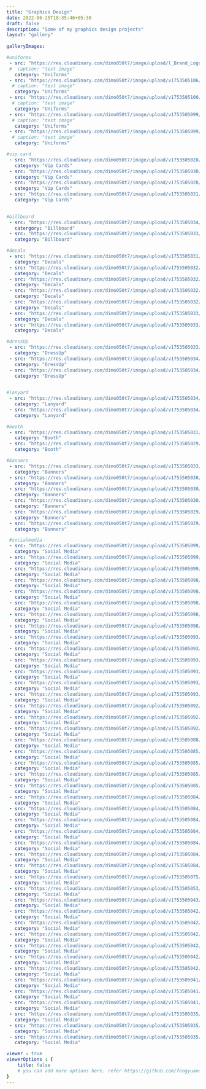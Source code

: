 ```yaml
---
title: "Graphics Design"
date: 2022-06-25T18:35:46+05:30
draft: false
description: "Some of my graphics design projects"
layout: "gallery"
      
galleryImages:

#uniforms
 - src: "https://res.cloudinary.com/dimo050t7/image/upload/l_Brand_Logo:fav_tyildl,c_scale,w_100,o_70,fl_layer_apply,g_south_east,x_10,y_10/v1753505099/NCA_-_NV350_Shirt_BLACK_copy_hxpifl.jpg"
 #  caption: "test image"
   category: "Uniforms"
 - src: "https://res.cloudinary.com/dimo050t7/image/upload/v1753505106/NCA_-_TShirt_Final_Terra__WHITE_TEXT_aknigd.jpg"
  # caption: "test image"
   category: "Uniforms"
 - src: "https://res.cloudinary.com/dimo050t7/image/upload/v1753505100/NCA_-_TShirt_Final_Terra__BLACK_TEXT_kgnvx5.jpg"
  # caption: "test image"
   category: "Uniforms"
 - src: "https://res.cloudinary.com/dimo050t7/image/upload/v1753505099/NCA_-_TShirt_Final_Navara__WHITE_TEXT_vjbukn.jpg"
  # caption: "test image"
   category: "Uniforms"
 - src: "https://res.cloudinary.com/dimo050t7/image/upload/v1753505099/NCA_-_TShirt_Final_Navara_nqbkri.jpg"
  # caption: "test image"
   category: "Uniforms"

#vip card
 - src: "https://res.cloudinary.com/dimo050t7/image/upload/v1753505028/1_w5vtqd.jpg"
   category: "Vip Cards"
 - src: "https://res.cloudinary.com/dimo050t7/image/upload/v1753505030/3_aqpmqo.jpg"
   category: "Vip Cards"
 - src: "https://res.cloudinary.com/dimo050t7/image/upload/v1753505028/2_m7iz5g.jpg"
   category: "Vip Cards"
 - src: "https://res.cloudinary.com/dimo050t7/image/upload/v1753505031/4_euhneb.jpg"
   category: "Vip Cards"
 

#billboard
 - src: "https://res.cloudinary.com/dimo050t7/image/upload/v1753505034/2_kk9ce9.jpg"
   catergory: "Billboard"
 - src: "https://res.cloudinary.com/dimo050t7/image/upload/v1753505033/1_glxzyu.jpg"
   category: "Billboard"

#decals
 - src: "https://res.cloudinary.com/dimo050t7/image/upload/v1753505031/1_ipogcf.jpg"
   category: "Decals"
 - src: "https://res.cloudinary.com/dimo050t7/image/upload/v1753505032/2_w8s8up.jpg"
   category: "Decals"
 - src: "https://res.cloudinary.com/dimo050t7/image/upload/v1753505032/3_qvsaer.jpg"
   category: "Decals"
 - src: "https://res.cloudinary.com/dimo050t7/image/upload/v1753505032/4_uwi94l.jpg"
   category: "Decals"
 - src: "https://res.cloudinary.com/dimo050t7/image/upload/v1753505032/5_iwf2az.jpg"
   category: "Decals"
 - src: "https://res.cloudinary.com/dimo050t7/image/upload/v1753505033/6_pg3ypi.jpg"
   category: "Decals"
 - src: "https://res.cloudinary.com/dimo050t7/image/upload/v1753505033/7_anxtvt.jpg"
   category: "Decals"

#dressUp
 - src: "https://res.cloudinary.com/dimo050t7/image/upload/v1753505033/1_pbetl8.jpg"
   category: "DressUp"
 - src: "https://res.cloudinary.com/dimo050t7/image/upload/v1753505034/2_ool8ku.jpg"
   category: "DressUp"
 - src: "https://res.cloudinary.com/dimo050t7/image/upload/v1753505034/4_vry8fa.jpg"
   category: "DressUp"
 

#lanyard
 - src: "https://res.cloudinary.com/dimo050t7/image/upload/v1753505034/2_f7jfqc.jpg"
   category: "Lanyard"
 - src: "https://res.cloudinary.com/dimo050t7/image/upload/v1753505034/1_gt6tmq.jpg"
   category: "Lanyard"

#booth
 - src: "https://res.cloudinary.com/dimo050t7/image/upload/v1753505031/1_f95lrt.jpg"
   category: "Booth"
 - src: "https://res.cloudinary.com/dimo050t7/image/upload/v1753505029/2_tmw5ad.jpg"
   category: "Booth"

#banners
 - src: "https://res.cloudinary.com/dimo050t7/image/upload/v1753505033/5_tw1h43.jpg"
   category: "Banners"
 - src: "https://res.cloudinary.com/dimo050t7/image/upload/v1753505030/4_pfrz7r.jpg"
   category: "Banners"
 - src: "https://res.cloudinary.com/dimo050t7/image/upload/v1753505030/6_bpyqem.jpg"
   category: "Banners"
 - src: "https://res.cloudinary.com/dimo050t7/image/upload/v1753505030/3_gcpro8.jpg"
   category: "Banners"
 - src: "https://res.cloudinary.com/dimo050t7/image/upload/v1753505029/1_b7mcon.jpg"
   category: "Banners"
 - src: "https://res.cloudinary.com/dimo050t7/image/upload/v1753505029/2_c9ns2r.jpg"
   category: "Banners"

 #socialmedia
 - src: "https://res.cloudinary.com/dimo050t7/image/upload/v1753505099/9_mhsltd.png"
   category: "Social Media"
 - src: "https://res.cloudinary.com/dimo050t7/image/upload/v1753505099/8_w0jt68.png"
   category: "Social Media"
 - src: "https://res.cloudinary.com/dimo050t7/image/upload/v1753505099/7_wphl3o.png"
   category: "Social Media"
 - src: "https://res.cloudinary.com/dimo050t7/image/upload/v1753505098/6_fyo002.png"
   category: "Social Media"
 - src: "https://res.cloudinary.com/dimo050t7/image/upload/v1753505098/5_aq407u.png"
   category: "Social Media" 
 - src: "https://res.cloudinary.com/dimo050t7/image/upload/v1753505098/6_fyo002.png"
   category: "Social Media"
 - src: "https://res.cloudinary.com/dimo050t7/image/upload/v1753505098/5_aq407u.png"
   category: "Social Media"
 - src: "https://res.cloudinary.com/dimo050t7/image/upload/v1753505098/43_bjojdq.png"
   category: "Social Media"
 - src: "https://res.cloudinary.com/dimo050t7/image/upload/v1753505093/42_stjkhs.png"
   category: "Social Media"
 - src: "https://res.cloudinary.com/dimo050t7/image/upload/v1753505093/41_ogqtwf.png"
   category: "Social Media"
 - src: "https://res.cloudinary.com/dimo050t7/image/upload/v1753505093/40_bystqv.png"
   category: "Social Media"
 - src: "https://res.cloudinary.com/dimo050t7/image/upload/v1753505093/4_u3z0fh.png"
   category: "Social Media"
 - src: "https://res.cloudinary.com/dimo050t7/image/upload/v1753505093/38_lkv6lf.png"
   category: "Social Media"
 - src: "https://res.cloudinary.com/dimo050t7/image/upload/v1753505093/39_zco6ee.png"
   category: "Social Media"
 - src: "https://res.cloudinary.com/dimo050t7/image/upload/v1753505092/37_xf6b75.png"
   category: "Social Media"
 - src: "https://res.cloudinary.com/dimo050t7/image/upload/v1753505092/36_pnm2w5.png"
   category: "Social Media"
 - src: "https://res.cloudinary.com/dimo050t7/image/upload/v1753505092/35_sozdmj.png"
   category: "Social Media"
 - src: "https://res.cloudinary.com/dimo050t7/image/upload/v1753505088/34_e8f2md.png"
   category: "Social Media"
 - src: "https://res.cloudinary.com/dimo050t7/image/upload/v1753505085/33_vsbsat.png"
   category: "Social Media"
 - src: "https://res.cloudinary.com/dimo050t7/image/upload/v1753505085/32_th5rel.png"
   category: "Social Media"
 - src: "https://res.cloudinary.com/dimo050t7/image/upload/v1753505085/31_czxbue.png"
   category: "Social Media"
 - src: "https://res.cloudinary.com/dimo050t7/image/upload/v1753505085/29_zrpysd.png"
   category: "Social Media"
 - src: "https://res.cloudinary.com/dimo050t7/image/upload/v1753505084/3_lxpigj.png"
   category: "Social Media"
 - src: "https://res.cloudinary.com/dimo050t7/image/upload/v1753505084/30_ohmxts.png"
   category: "Social Media"
 - src: "https://res.cloudinary.com/dimo050t7/image/upload/v1753505084/28_aj6hbr.png"
   category: "Social Media"
 - src: "https://res.cloudinary.com/dimo050t7/image/upload/v1753505084/27_gdbah1.png"
   category: "Social Media"
 - src: "https://res.cloudinary.com/dimo050t7/image/upload/v1753505084/26_g9v3rz.png"
   category: "Social Media"
 - src: "https://res.cloudinary.com/dimo050t7/image/upload/v1753505084/25_am3bxl.png"
   category: "Social Media"
 - src: "https://res.cloudinary.com/dimo050t7/image/upload/v1753505084/24_pvr1lb.png"
   category: "Social Media"
 - src: "https://res.cloudinary.com/dimo050t7/image/upload/v1753505075/23_uymxkg.png"
   category: "Social Media"
 - src: "https://res.cloudinary.com/dimo050t7/image/upload/v1753505053/22_nho1wg.png"
   category: "Social Media"
 - src: "https://res.cloudinary.com/dimo050t7/image/upload/v1753505043/18_t7kt5z.png"
   category: "Social Media"
 - src: "https://res.cloudinary.com/dimo050t7/image/upload/v1753505042/21_inosfz.png"
   category: "Social Media"
 - src: "https://res.cloudinary.com/dimo050t7/image/upload/v1753505042/20_wqechx.png"
   category: "Social Media"
 - src: "https://res.cloudinary.com/dimo050t7/image/upload/v1753505042/2_ogojw9.png"
   category: "Social Media"
 - src: "https://res.cloudinary.com/dimo050t7/image/upload/v1753505042/19_oerndx.png"
   category: "Social Media"
 - src: "https://res.cloudinary.com/dimo050t7/image/upload/v1753505042/17_psx7kf.png"
   category: "Social Media"
 - src: "https://res.cloudinary.com/dimo050t7/image/upload/v1753505042/16_azkbay.jpg"
   category: "Social Media"
 - src: "https://res.cloudinary.com/dimo050t7/image/upload/v1753505041/15_nyj13l.jpg"
   category: "Social Media"
 - src: "https://res.cloudinary.com/dimo050t7/image/upload/v1753505041/12_x1h913.jpg"
   category: "Social Media"
 - src: "https://res.cloudinary.com/dimo050t7/image/upload/v1753505041/13_cwsvqz.png"
   category: "Social Media"
 - src: "https://res.cloudinary.com/dimo050t7/image/upload/v1753505035/1_rcnjhv.jpg"
   category: "Social Media"
 - src: "https://res.cloudinary.com/dimo050t7/image/upload/v1753505035/11_enrdnl.png"
   category: "Social Media"
 - src: "https://res.cloudinary.com/dimo050t7/image/upload/v1753505035/10_r7v0ba.png"
   category: "Social Media"

viewer : true
viewerOptions : {
    title: false
    # you can add more options here. refer https://github.com/fengyuanchen/viewerjs?tab=readme-ov-file#options
}
---
```

